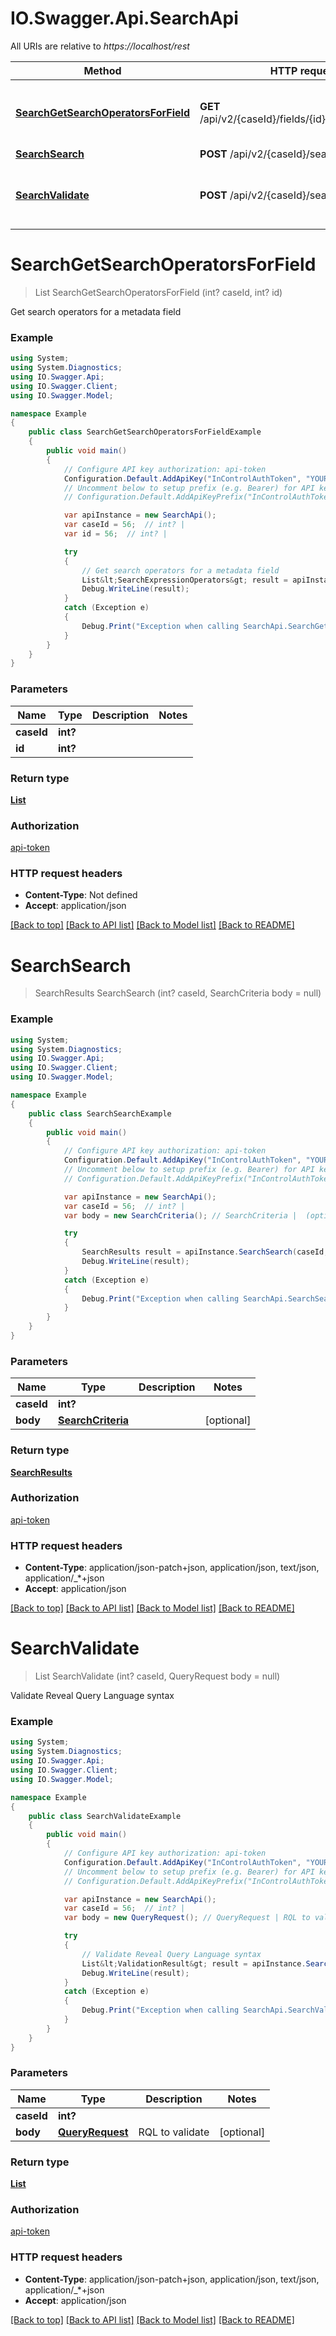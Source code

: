 # IO.Swagger.Api.SearchApi

All URIs are relative to *https://localhost/rest*

Method | HTTP request | Description
------------- | ------------- | -------------
[**SearchGetSearchOperatorsForField**](SearchApi.md#searchgetsearchoperatorsforfield) | **GET** /api/v2/{caseId}/fields/{id}/searchOperators | Get search operators for a metadata field
[**SearchSearch**](SearchApi.md#searchsearch) | **POST** /api/v2/{caseId}/search | 
[**SearchValidate**](SearchApi.md#searchvalidate) | **POST** /api/v2/{caseId}/search/validaterql | Validate Reveal Query Language syntax


<a name="searchgetsearchoperatorsforfield"></a>
# **SearchGetSearchOperatorsForField**
> List<SearchExpressionOperators> SearchGetSearchOperatorsForField (int? caseId, int? id)

Get search operators for a metadata field

### Example
```csharp
using System;
using System.Diagnostics;
using IO.Swagger.Api;
using IO.Swagger.Client;
using IO.Swagger.Model;

namespace Example
{
    public class SearchGetSearchOperatorsForFieldExample
    {
        public void main()
        {
            // Configure API key authorization: api-token
            Configuration.Default.AddApiKey("InControlAuthToken", "YOUR_API_KEY");
            // Uncomment below to setup prefix (e.g. Bearer) for API key, if needed
            // Configuration.Default.AddApiKeyPrefix("InControlAuthToken", "Bearer");

            var apiInstance = new SearchApi();
            var caseId = 56;  // int? | 
            var id = 56;  // int? | 

            try
            {
                // Get search operators for a metadata field
                List&lt;SearchExpressionOperators&gt; result = apiInstance.SearchGetSearchOperatorsForField(caseId, id);
                Debug.WriteLine(result);
            }
            catch (Exception e)
            {
                Debug.Print("Exception when calling SearchApi.SearchGetSearchOperatorsForField: " + e.Message );
            }
        }
    }
}
```

### Parameters

Name | Type | Description  | Notes
------------- | ------------- | ------------- | -------------
 **caseId** | **int?**|  | 
 **id** | **int?**|  | 

### Return type

[**List<SearchExpressionOperators>**](SearchExpressionOperators.md)

### Authorization

[api-token](../README.md#api-token)

### HTTP request headers

 - **Content-Type**: Not defined
 - **Accept**: application/json

[[Back to top]](#) [[Back to API list]](../README.md#documentation-for-api-endpoints) [[Back to Model list]](../README.md#documentation-for-models) [[Back to README]](../README.md)

<a name="searchsearch"></a>
# **SearchSearch**
> SearchResults SearchSearch (int? caseId, SearchCriteria body = null)



### Example
```csharp
using System;
using System.Diagnostics;
using IO.Swagger.Api;
using IO.Swagger.Client;
using IO.Swagger.Model;

namespace Example
{
    public class SearchSearchExample
    {
        public void main()
        {
            // Configure API key authorization: api-token
            Configuration.Default.AddApiKey("InControlAuthToken", "YOUR_API_KEY");
            // Uncomment below to setup prefix (e.g. Bearer) for API key, if needed
            // Configuration.Default.AddApiKeyPrefix("InControlAuthToken", "Bearer");

            var apiInstance = new SearchApi();
            var caseId = 56;  // int? | 
            var body = new SearchCriteria(); // SearchCriteria |  (optional) 

            try
            {
                SearchResults result = apiInstance.SearchSearch(caseId, body);
                Debug.WriteLine(result);
            }
            catch (Exception e)
            {
                Debug.Print("Exception when calling SearchApi.SearchSearch: " + e.Message );
            }
        }
    }
}
```

### Parameters

Name | Type | Description  | Notes
------------- | ------------- | ------------- | -------------
 **caseId** | **int?**|  | 
 **body** | [**SearchCriteria**](SearchCriteria.md)|  | [optional] 

### Return type

[**SearchResults**](SearchResults.md)

### Authorization

[api-token](../README.md#api-token)

### HTTP request headers

 - **Content-Type**: application/json-patch+json, application/json, text/json, application/_*+json
 - **Accept**: application/json

[[Back to top]](#) [[Back to API list]](../README.md#documentation-for-api-endpoints) [[Back to Model list]](../README.md#documentation-for-models) [[Back to README]](../README.md)

<a name="searchvalidate"></a>
# **SearchValidate**
> List<ValidationResult> SearchValidate (int? caseId, QueryRequest body = null)

Validate Reveal Query Language syntax

### Example
```csharp
using System;
using System.Diagnostics;
using IO.Swagger.Api;
using IO.Swagger.Client;
using IO.Swagger.Model;

namespace Example
{
    public class SearchValidateExample
    {
        public void main()
        {
            // Configure API key authorization: api-token
            Configuration.Default.AddApiKey("InControlAuthToken", "YOUR_API_KEY");
            // Uncomment below to setup prefix (e.g. Bearer) for API key, if needed
            // Configuration.Default.AddApiKeyPrefix("InControlAuthToken", "Bearer");

            var apiInstance = new SearchApi();
            var caseId = 56;  // int? | 
            var body = new QueryRequest(); // QueryRequest | RQL to validate (optional) 

            try
            {
                // Validate Reveal Query Language syntax
                List&lt;ValidationResult&gt; result = apiInstance.SearchValidate(caseId, body);
                Debug.WriteLine(result);
            }
            catch (Exception e)
            {
                Debug.Print("Exception when calling SearchApi.SearchValidate: " + e.Message );
            }
        }
    }
}
```

### Parameters

Name | Type | Description  | Notes
------------- | ------------- | ------------- | -------------
 **caseId** | **int?**|  | 
 **body** | [**QueryRequest**](QueryRequest.md)| RQL to validate | [optional] 

### Return type

[**List<ValidationResult>**](ValidationResult.md)

### Authorization

[api-token](../README.md#api-token)

### HTTP request headers

 - **Content-Type**: application/json-patch+json, application/json, text/json, application/_*+json
 - **Accept**: application/json

[[Back to top]](#) [[Back to API list]](../README.md#documentation-for-api-endpoints) [[Back to Model list]](../README.md#documentation-for-models) [[Back to README]](../README.md)

